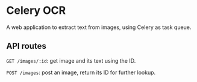 # Celery OCR

A web application to extract text from images, using Celery as task queue.

## API routes

`GET /images/:id`: get image and its text using the ID.

`POST /images`: post an image, return its ID for further lookup.